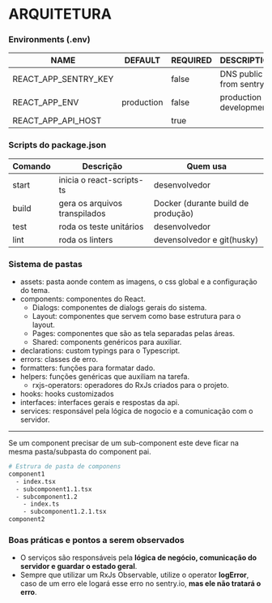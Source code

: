 ARQUITETURA
===========

### Environments (.env)

| NAME                 | DEFAULT    | REQUIRED | DESCRIPTION               |
|----------------------|------------|----------|---------------------------|
| REACT_APP_SENTRY_KEY |            | false    | DNS public from sentry.io |
| REACT_APP_ENV        | production | false    | production or development |
| REACT_APP_API_HOST   |            | true     |                           |

### Scripts do package.json

| Comando | Descrição                     | Quem usa                           |
|---------|-------------------------------|------------------------------------|
| start   | inicia o react-scripts-ts     | desenvolvedor                      |
| build   | gera os arquivos transpilados | Docker (durante build de produção) |
| test    | roda os teste unitários       | desenvolvedor                      |
| lint    | roda os linters               | devensolvedor e git(husky)         |

### Sistema de pastas

* assets: pasta aonde contem as imagens, o css global e a configuração do tema.
* components: componentes do React.
    * Dialogs: componentes de dialogs gerais do sistema.
    * Layout: componentes que servem como base estrutura para o layout.
    * Pages: componentes que são as tela separadas pelas áreas.
    * Shared: components genéricos para auxiliar.
* declarations: custom typings para o Typescript.
* errors: classes de erro.
* formatters: funções para formatar dado.
* helpers: funções genéricas que auxiliam na tarefa.
  * rxjs-operators: operadores do RxJs criados para o projeto.
* hooks: hooks customizados
* interfaces: interfaces gerais e respostas da api.
* services: responsável pela lógica de nogocio e a comunicação com o servidor.

---

Se um component precisar de um sub-component este deve ficar na mesma pasta/subpasta do component pai.

```bash
# Estrura de pasta de componens
component1
  - index.tsx
  - subcomponent1.1.tsx
  - subcomponent1.2
    - index.ts
    - subcomponent1.2.1.tsx
component2
```

### Boas práticas e pontos a serem observados

* O serviços são responsáveis pela **lógica de negócio, comunicação do servidor e guardar o estado geral**.
* Sempre que utilizar um RxJs Observable, utilize o operator **logError**, caso de um erro ele logará esse erro 
  no sentry.io, **mas ele não tratará o erro**.
